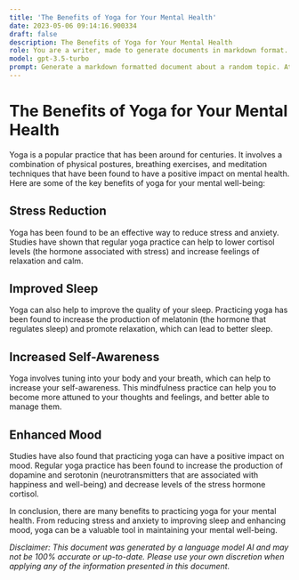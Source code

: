```yaml
---
title: 'The Benefits of Yoga for Your Mental Health'
date: 2023-05-06 09:14:16.900334
draft: false
description: The Benefits of Yoga for Your Mental Health
role: You are a writer, made to generate documents in markdown format. It is very important that all of the documents you generate are in valid markdown format.
model: gpt-3.5-turbo
prompt: Generate a markdown formatted document about a random topic. At the bottom, include a disclaimer explaining that the document was generated by you. The first line of the document should be the title. Make sure that the entire document is in proper markdown format, using a mix of various tags to make the document visually appealing.
---
```


# The Benefits of Yoga for Your Mental Health

Yoga is a popular practice that has been around for centuries. It involves a combination of physical postures, breathing exercises, and meditation techniques that have been found to have a positive impact on mental health. Here are some of the key benefits of yoga for your mental well-being:

## Stress Reduction

Yoga has been found to be an effective way to reduce stress and anxiety. Studies have shown that regular yoga practice can help to lower cortisol levels (the hormone associated with stress) and increase feelings of relaxation and calm.

## Improved Sleep

Yoga can also help to improve the quality of your sleep. Practicing yoga has been found to increase the production of melatonin (the hormone that regulates sleep) and promote relaxation, which can lead to better sleep.

## Increased Self-Awareness

Yoga involves tuning into your body and your breath, which can help to increase your self-awareness. This mindfulness practice can help you to become more attuned to your thoughts and feelings, and better able to manage them.

## Enhanced Mood

Studies have also found that practicing yoga can have a positive impact on mood. Regular yoga practice has been found to increase the production of dopamine and serotonin (neurotransmitters that are associated with happiness and well-being) and decrease levels of the stress hormone cortisol.

In conclusion, there are many benefits to practicing yoga for your mental health. From reducing stress and anxiety to improving sleep and enhancing mood, yoga can be a valuable tool in maintaining your mental well-being.

*Disclaimer: This document was generated by a language model AI and may not be 100% accurate or up-to-date. Please use your own discretion when applying any of the information presented in this document.*